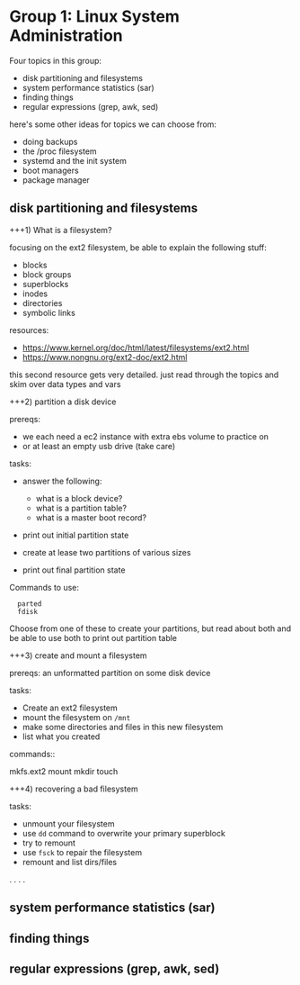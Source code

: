 Group 1: Linux System Administration
====================================

Four topics in this group:

- disk partitioning and filesystems
- system performance statistics (sar)
- finding things
- regular expressions (grep, awk, sed)

here's some other ideas for topics we can choose from:

- doing backups
- the /proc filesystem
- systemd and the init system
- boot managers
- package manager




disk partitioning and filesystems
---------------------------------

+++1) What is a filesystem?

focusing on the ext2 filesystem, be able to explain the following stuff:

- blocks
- block groups
- superblocks
- inodes
- directories
- symbolic links

resources:

- https://www.kernel.org/doc/html/latest/filesystems/ext2.html
- https://www.nongnu.org/ext2-doc/ext2.html

this second resource gets very detailed.  just read through the topics and skim over
data types and vars


+++2) partition a disk device

prereqs: 

-  we each need a ec2 instance with extra ebs volume to practice on
-  or at least an empty usb drive (take care)

tasks:

- answer the following:

  - what is a block device?
  - what is a partition table?
  - what is a master boot record?

- print out initial partition state
- create at lease two partitions of various sizes
- print out final partition state

Commands to use:

``` 
  parted
  fdisk
```

Choose from one of these to create your partitions, but read about both and be
able to use both to print out partition table


+++3) create and mount a filesystem

prereqs: 
  an unformatted partition on some disk device

tasks:

- Create an ext2 filesystem 
- mount the filesystem on `/mnt`
- make some directories and files in this new filesystem
- list what you created

commands::

  mkfs.ext2
  mount
  mkdir
  touch


+++4) recovering a bad filesystem

tasks:

- unmount your filesystem
- use `dd` command to overwrite your primary superblock
- try to remount
- use `fsck` to repair the filesystem
- remount and list dirs/files



.
.
.
.


system performance statistics (sar)
-----------------------------------

finding things
--------------

regular expressions (grep, awk, sed)
------------------------------------
